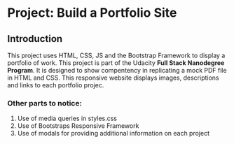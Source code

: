 # Project: Build a Portfolio Site
## Introduction
This project uses HTML, CSS, JS and the Bootstrap Framework to display a portfolio of work. This project is part of the Udacity **Full Stack Nanodegree Program**. It is designed to show compentency in replicating a mock PDF file in HTML and CSS. This responsive website displays images, descriptions and links to each portfolio projec.

### Other parts to notice:
1. Use of media queries in styles.css
2. Use of Bootstraps Responsive Framework
3. Use of modals for providing additional information on each project